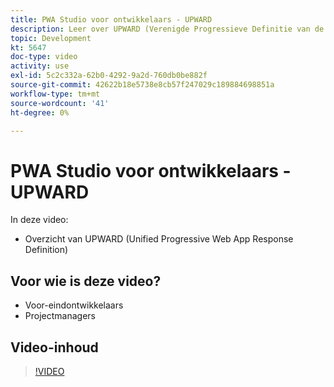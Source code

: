 ```yaml
---
title: PWA Studio voor ontwikkelaars - UPWARD
description: Leer over UPWARD (Verenigde Progressieve Definitie van de Reactie van de Web App).
topic: Development
kt: 5647
doc-type: video
activity: use
exl-id: 5c2c332a-62b0-4292-9a2d-760db0be882f
source-git-commit: 42622b18e5738e8cb57f247029c189884698851a
workflow-type: tm+mt
source-wordcount: '41'
ht-degree: 0%

---
```


# PWA Studio voor ontwikkelaars - UPWARD

In deze video:

- Overzicht van UPWARD (Unified Progressive Web App Response Definition)

## Voor wie is deze video?

- Voor-eindontwikkelaars
- Projectmanagers

## Video-inhoud

>[!VIDEO](https://video.tv.adobe.com/v/35718?quality=12&learn=on)
